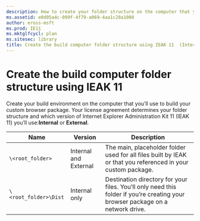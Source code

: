 ```yaml
---
description: How to create your folder structure on the computer that you’ll use to build your custom browser package.
ms.assetid: e0d05a4c-099f-4f79-a069-4aa1c28a1080
author: eross-msft
ms.prod: IE11
ms.mktglfcycl: plan
ms.sitesec: library
title: Create the build computer folder structure using IEAK 11  (Internet Explorer Administration Kit 11 for IT Pros)
---
```


# Create the build computer folder structure using IEAK 11
Create your build environment on the computer that you’ll use to build your custom browser package. Your license agreement determines your folder structure and which version of Internet Explorer Administration Kit 11 (IEAK 11) you’ll use:**Internal** or **External**.

|Name             |Version               |Description                                              |
|-----------------|----------------------|---------------------------------------------------------|
|`\<root_folder>` |Internal and External |The main, placeholder folder used for all files built by IEAK or that you referenced in your custom package.|
|`\<root_folder>\Dist` |Internal only |Destination directory for your files. You’ll only need this folder if you’re creating your browser package on a network drive. |